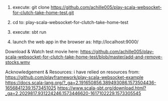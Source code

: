 1. execute:  git clone https://github.com/achille005/play-scala-websocket-for-clutch-take-home-test.git

2. cd to: play-scala-websocket-for-clutch-take-home-test

3. execute: sbt run

4. launch the web app in the browser as: http://localhost:9000/



Download & Watch test movie here: https://github.com/achille005/play-scala-websocket-for-clutch-take-home-test/blob/master/add-and-remove-stocks.wmv


Acknowledgement & Resources: i have relied on resources from:
https://github.com/playframework/play-scala-websocket-example
https://docs.scala-lang.org/?_ga=2.191650856.389493086.1573504436-1656841239.1573451025
https://www.scala-sbt.org/download.html?_ga=2.2029817.931224246.1573446620-1617102229.1573305545

